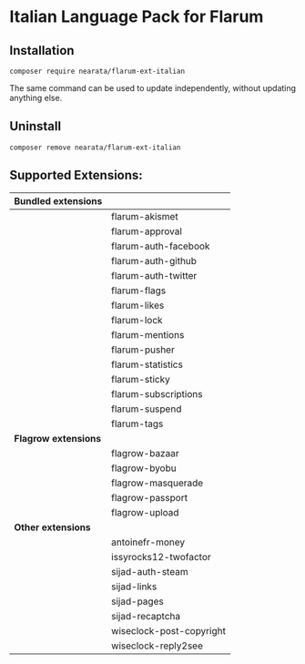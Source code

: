 # Italian Language Pack for Flarum

## Installation

```shell
composer require nearata/flarum-ext-italian
```

The same command can be used to update independently, without updating anything else.

## Uninstall

```shell
composer remove nearata/flarum-ext-italian
```

## Supported Extensions:

| **Bundled extensions** | |
| --- | --- |
| | flarum-akismet |
| | flarum-approval |
| | flarum-auth-facebook |
| | flarum-auth-github |
| | flarum-auth-twitter |
| | flarum-flags |
| | flarum-likes |
| | flarum-lock |
| | flarum-mentions |
| | flarum-pusher |
| | flarum-statistics |
| | flarum-sticky |
| | flarum-subscriptions |
| | flarum-suspend |
| | flarum-tags |
| **Flagrow extensions** | |
| | flagrow-bazaar |
| | flagrow-byobu |
| | flagrow-masquerade |
| | flagrow-passport |
| | flagrow-upload |
| **Other extensions** | |
| | antoinefr-money |
| | issyrocks12-twofactor |
| | sijad-auth-steam |
| | sijad-links |
| | sijad-pages |
| | sijad-recaptcha |
| | wiseclock-post-copyright |
| | wiseclock-reply2see |

